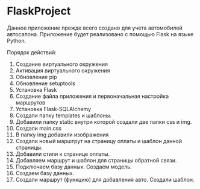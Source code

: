 # FlaskProject

Данное приложение прежде всего создано для учета автомобилей автосалона. Приложение 
будет реализовано с помощью Flask на языке Python.

Порядок действий: 

1. Создание виртуального окружения
2. Активация виртуального окружения
3. Обновление pip
4. Обновление setuptools
5. Установка Flask
6. Создание файла приложения и первоначальная настройка маршрутов
7. Установка  Flask-SQLAlchemy
8. Создали папку templates и шаблоны.
9. Добавили папку static внутри которой создали две папки css и img.
10. Создали main.css
11. В папку img добавили изображения
12. Создали новый марштрут на страницу оплаты и шаблон данной страницы. 
13. Добавили стили к странице оплаты. 
14. Добавляем маршрут и шаблон для страницы обратной связи.
15. Подключаем базу данных. Создаем модель.
16. Создаем базу данных.  
17. Создали маршрут (функцию) для добавления авто. Создали шаблон. 